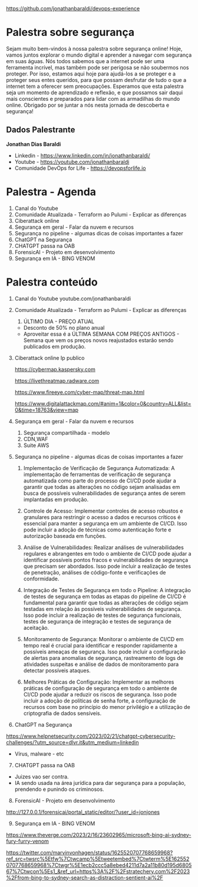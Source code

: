 
https://github.com/jonathanbaraldi/devops-experience

# Palestra sobre segurança

Sejam muito bem-vindos à nossa palestra sobre segurança online! Hoje, vamos juntos explorar o mundo digital e aprender a navegar com segurança em suas águas. Nós todos sabemos que a internet pode ser uma ferramenta incrível, mas também pode ser perigosa se não soubermos nos proteger. Por isso, estamos aqui hoje para ajudá-los a se proteger e a proteger seus entes queridos, para que possam desfrutar de tudo o que a internet tem a oferecer sem preocupações. Esperamos que esta palestra seja um momento de aprendizado e reflexão, e que possamos sair daqui mais conscientes e preparados para lidar com as armadilhas do mundo online. Obrigado por se juntar a nós nesta jornada de descoberta e segurança!

## Dados Palestrante

**Jonathan Dias Baraldi**

- Linkedin - https://www.linkedin.com/in/jonathanbaraldi/
- Youtube - https://youtube.com/jonathanbaraldi
- Comunidade DevOps for Life - https://devopsforlife.io


# Palestra - Agenda

1. Canal do Youtube 
2. Comunidade Atualizada - Terraform ao Pulumi - Explicar as diferenças
3. Ciberattack online
4. Segurança em geral - Falar da nuvem e recursos
5. Segurança no pipeline - algumas dicas de coisas importantes a fazer
6. ChatGPT na Segurança 
7. CHATGPT passa na OAB 
8. ForensicAI - Projeto em desenvolvimento
9. Segurança em IA - BING VENOM


# Palestra conteúdo

1. Canal do Youtube 
	youtube.com/jonathanbaraldi

2. Comunidade Atualizada - Terraform ao Pulumi - Explicar as diferenças
	1. ÚLTIMO DIA - PREÇO ATUAL
	- Desconto de 50% no plano anual
	- Aproveitar essa é a ÚLTIMA SEMANA COM PREÇOS ANTIGOS - Semana que vem os preços novos reajustados estarão sendo publicados em produção.

3. Ciberattack online
	Ip publico

	https://cybermap.kaspersky.com

	https://livethreatmap.radware.com

	https://www.fireeye.com/cyber-map/threat-map.html

	https://www.digitalattackmap.com/#anim=1&color=0&country=ALL&list=0&time=18763&view=map


4. Segurança em geral - Falar da nuvem e recursos
	1. Segurança compartilhada - modelo
	2. CDN,WAF
	3. Suite AWS

5. Segurança no pipeline - algumas dicas de coisas importantes a fazer
	
	1. Implementação de Verificação de Segurança Automatizada: A implementação de ferramentas de verificação de segurança automatizada como parte do processo de CI/CD pode ajudar a garantir que todas as alterações no código sejam analisadas em busca de possíveis vulnerabilidades de segurança antes de serem implantadas em produção.

	2. Controle de Acesso: Implementar controles de acesso robustos e granulares para restringir o acesso a dados e recursos críticos é essencial para manter a segurança em um ambiente de CI/CD. Isso pode incluir a adoção de técnicas como autenticação forte e autorização baseada em funções.

	3. Análise de Vulnerabilidades: Realizar análises de vulnerabilidades regulares e abrangentes em todo o ambiente de CI/CD pode ajudar a identificar possíveis pontos fracos e vulnerabilidades de segurança que precisam ser abordados. Isso pode incluir a realização de testes de penetração, análises de código-fonte e verificações de conformidade.
	
	4. Integração de Testes de Segurança em todo o Pipeline: A integração de testes de segurança em todas as etapas do pipeline de CI/CD é fundamental para garantir que todas as alterações de código sejam testadas em relação às possíveis vulnerabilidades de segurança. Isso pode incluir a realização de testes de segurança funcionais, testes de segurança de integração e testes de segurança de aceitação.
	
	5. Monitoramento de Segurança: Monitorar o ambiente de CI/CD em tempo real é crucial para identificar e responder rapidamente a possíveis ameaças de segurança. Isso pode incluir a configuração de alertas para anomalias de segurança, rastreamento de logs de atividades suspeitas e análise de dados de monitoramento para detectar possíveis ataques.

	6. Melhores Práticas de Configuração: Implementar as melhores práticas de configuração de segurança em todo o ambiente de CI/CD pode ajudar a reduzir os riscos de segurança. Isso pode incluir a adoção de políticas de senha forte, a configuração de recursos com base no princípio do menor privilégio e a utilização de criptografia de dados sensíveis.

6. ChatGPT na Segurança 

https://www.helpnetsecurity.com/2023/02/21/chatgpt-cybersecurity-challenges/?utm_source=dlvr.it&utm_medium=linkedin

- Vírus, malware - etc

7. CHATGPT passa na OAB 
- Juizes vao ser contra.
- IA sendo usada na área jurídica para dar segurança para a população, prendendo e punindo os criminosos.

8. ForensicAI - Projeto em desenvolvimento

http://127.0.0.1/forensicai/portal_static/editor/?user_id=jonjones


9. Segurança em IA - BING VENOM

https://www.theverge.com/2023/2/16/23602965/microsoft-bing-ai-sydney-fury-furry-venom

https://twitter.com/marvinvonhagen/status/1625520707768659968?ref_src=twsrc%5Etfw%7Ctwcamp%5Etweetembed%7Ctwterm%5E1625520707768659968%7Ctwgr%5E1ecb2ccc5a8ebed4211d7a2a11b80d195d680567%7Ctwcon%5Es1_&ref_url=https%3A%2F%2Fstratechery.com%2F2023%2Ffrom-bing-to-sydney-search-as-distraction-sentient-ai%2F




